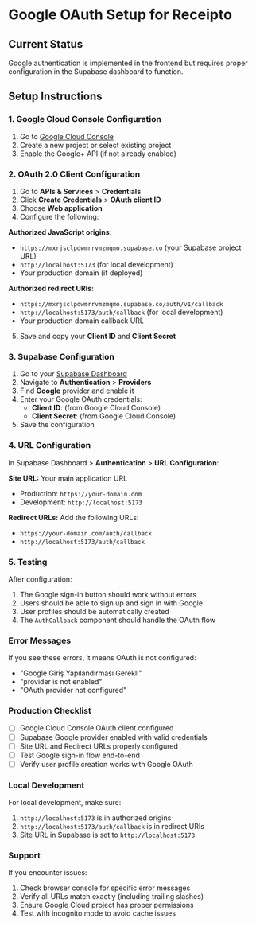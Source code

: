 # Google OAuth Setup for Receipto

## Current Status
Google authentication is implemented in the frontend but requires proper configuration in the Supabase dashboard to function.

## Setup Instructions

### 1. Google Cloud Console Configuration

1. Go to [Google Cloud Console](https://console.cloud.google.com/)
2. Create a new project or select existing project
3. Enable the Google+ API (if not already enabled)

### 2. OAuth 2.0 Client Configuration

1. Go to **APIs & Services** > **Credentials**
2. Click **Create Credentials** > **OAuth client ID**
3. Choose **Web application**
4. Configure the following:

**Authorized JavaScript origins:**
- `https://mxrjsclpdwmrrvmzmqmo.supabase.co` (your Supabase project URL)
- `http://localhost:5173` (for local development)
- Your production domain (if deployed)

**Authorized redirect URIs:**
- `https://mxrjsclpdwmrrvmzmqmo.supabase.co/auth/v1/callback`
- `http://localhost:5173/auth/callback` (for local development)
- Your production domain callback URL

5. Save and copy your **Client ID** and **Client Secret**

### 3. Supabase Configuration

1. Go to your [Supabase Dashboard](https://supabase.com/dashboard/project/mxrjsclpdwmrrvmzmqmo)
2. Navigate to **Authentication** > **Providers**
3. Find **Google** provider and enable it
4. Enter your Google OAuth credentials:
   - **Client ID**: (from Google Cloud Console)
   - **Client Secret**: (from Google Cloud Console)
5. Save the configuration

### 4. URL Configuration

In Supabase Dashboard > **Authentication** > **URL Configuration**:

**Site URL:** Your main application URL
- Production: `https://your-domain.com`
- Development: `http://localhost:5173`

**Redirect URLs:** Add the following URLs:
- `https://your-domain.com/auth/callback`
- `http://localhost:5173/auth/callback`

### 5. Testing

After configuration:

1. The Google sign-in button should work without errors
2. Users should be able to sign up and sign in with Google
3. User profiles should be automatically created
4. The `AuthCallback` component should handle the OAuth flow

### Error Messages

If you see these errors, it means OAuth is not configured:

- "Google Giriş Yapılandırması Gerekli" 
- "provider is not enabled"
- "OAuth provider not configured"

### Production Checklist

- [ ] Google Cloud Console OAuth client configured
- [ ] Supabase Google provider enabled with valid credentials
- [ ] Site URL and Redirect URLs properly configured
- [ ] Test Google sign-in flow end-to-end
- [ ] Verify user profile creation works with Google OAuth

### Local Development

For local development, make sure:
1. `http://localhost:5173` is in authorized origins
2. `http://localhost:5173/auth/callback` is in redirect URIs
3. Site URL in Supabase is set to `http://localhost:5173`

### Support

If you encounter issues:
1. Check browser console for specific error messages
2. Verify all URLs match exactly (including trailing slashes)
3. Ensure Google Cloud project has proper permissions
4. Test with incognito mode to avoid cache issues